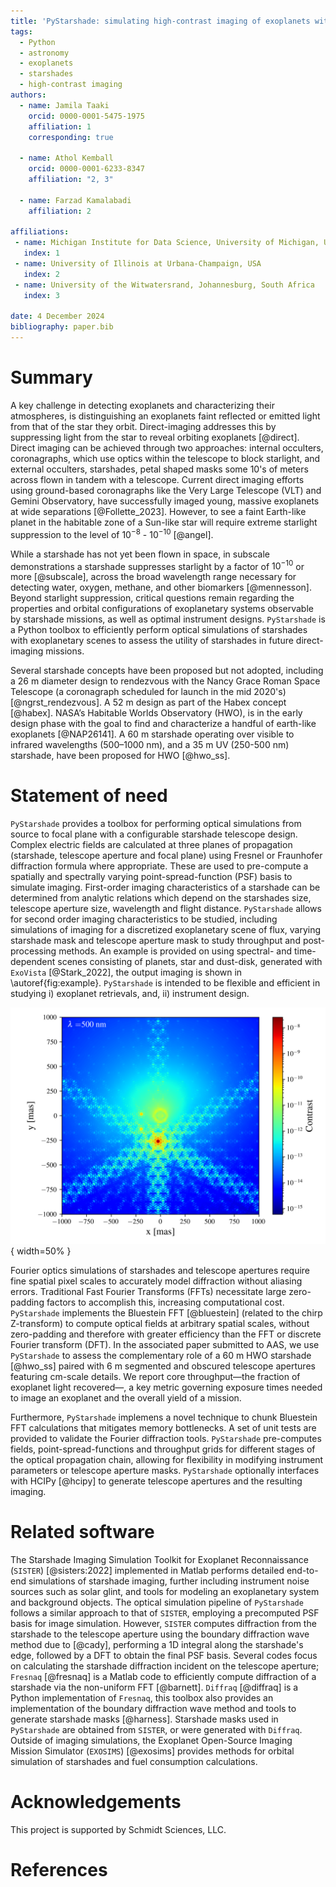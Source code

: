 ```yaml
---
title: 'PyStarshade: simulating high-contrast imaging of exoplanets with starshades'
tags:
  - Python
  - astronomy
  - exoplanets
  - starshades
  - high-contrast imaging
authors:
  - name: Jamila Taaki
    orcid: 0000-0001-5475-1975
    affiliation: 1
    corresponding: true

  - name: Athol Kemball
    orcid: 0000-0001-6233-8347
    affiliation: "2, 3"

  - name: Farzad Kamalabadi
    affiliation: 2

affiliations:
 - name: Michigan Institute for Data Science, University of Michigan, USA
   index: 1
 - name: University of Illinois at Urbana-Champaign, USA
   index: 2
 - name: University of the Witwatersrand, Johannesburg, South Africa
   index: 3

date: 4 December 2024
bibliography: paper.bib
---
```


# Summary

A key challenge in detecting exoplanets and characterizing their atmospheres, is distinguishing an exoplanets faint reflected or emitted light from that of the star they orbit. Direct-imaging addresses this by suppressing light from the star to reveal orbiting exoplanets [@direct]. Direct imaging can be achieved through two approaches: internal occulters, coronagraphs, which use optics within the telescope to block starlight, and external occulters, starshades, petal shaped masks some 10's of meters across flown in tandem with a telescope. Current direct imaging efforts using ground-based coronagraphs like the Very Large Telescope (VLT) and Gemini Observatory, have successfully imaged young, massive exoplanets at wide separations [@Follette_2023]. However, to see a faint Earth-like planet in the habitable zone of a Sun-like star will require extreme starlight suppression to the level of $10^{-8}$ - $10^{-10}$ [@angel]. 

While a starshade has not yet been flown in space, in subscale demonstrations a starshade suppresses starlight by a factor of $10^{-10}$ or more [@subscale], across the broad wavelength range necessary for detecting water, oxygen, methane, and other biomarkers [@mennesson]. Beyond starlight suppression, critical questions remain regarding the properties and orbital configurations of exoplanetary systems observable by starshade missions, as well as optimal instrument designs. `PyStarshade` is a Python toolbox to efficiently perform optical simulations of starshades with exoplanetary scenes to assess the utility of starshades in future direct-imaging missions.

Several starshade concepts have been proposed but not adopted, including a 26 m diameter design to rendezvous with the Nancy Grace Roman Space Telescope  (a coronagraph scheduled for launch in the mid 2020's) [@ngrst_rendezvous]. A 52 m design as part of the Habex concept [@habex]. NASA’s Habitable Worlds Observatory (HWO), is in the early design phase with the goal to find and characterize a handful of earth-like exoplanets [@NAP26141]. A 60 m starshade operating over visible to infrared wavelengths (500–1000 nm), and a 35 m UV (250-500 nm) starshade, have been proposed for HWO [@hwo_ss].

# Statement of need
`PyStarshade` provides a toolbox for performing optical simulations from source to focal plane with a configurable starshade telescope design. Complex electric fields are calculated at three planes of propagation (starshade, telescope aperture and focal plane) using Fresnel or Fraunhofer diffraction formula where appropriate. These are used to pre-compute a spatially and spectrally varying point-spread-function (PSF) basis to simulate imaging. First-order imaging characteristics of a starshade can be determined from analytic relations which depend on the starshades size, telescope aperture size, wavelength and flight distance. `PyStarshade` allows for second order imaging characteristics to be studied, including simulations of imaging for a discretized exoplanetary scene of flux, varying starshade mask and telescope aperture mask to study throughput and post-processing methods. An example is provided on using spectral- and time-dependent scenes consisting of planets, star and dust-disk, generated with `ExoVista` [@Stark_2022], the output imaging is shown in \autoref{fig:example}. `PyStarshade` is intended to be flexible and efficient in studying i) exoplanet retrievals, and, ii) instrument design.

![Simulated imaging of a synthetic exoscene (ExoVista) with three visible exoplanets at a wavelength of 500 nm. A 60 m starshade configuration and a 6 m segmented pupil was used for this example. \label{fig:example}](exo_scene.png){ width=50% }

Fourier optics simulations of starshades and telescope apertures require fine spatial pixel scales to accurately model diffraction without aliasing errors. Traditional Fast Fourier Transforms (FFTs) necessitate large zero-padding factors to accomplish this, increasing computational cost. `PyStarshade` implements the Bluestein FFT [@bluestein] (related to the chirp Z-transform) to compute optical fields at arbitrary spatial scales, without zero-padding and therefore with greater efficiency than the FFT or discrete Fourier transform (DFT). In the associated paper submitted to AAS, we use `PyStarshade` to assess the complementary role of a 60 m HWO starshade [@hwo_ss] paired with 6 m segmented and obscured telescope apertures featuring cm-scale details. We report core throughput—the fraction of exoplanet light recovered—, a key metric governing exposure times needed to image an exoplanet and the overall yield of a mission.

Furthermore, `PyStarshade` implemens a novel technique to chunk Bluestein FFT calculations that mitigates memory bottlenecks. A set of unit tests are provided to validate the Fourier diffraction tools. `PyStarshade` pre-computes fields, point-spread-functions and throughput grids for different stages of the optical propagation chain, allowing for flexibility in modifying instrument parameters or telescope aperture masks. `PyStarshade` optionally interfaces with HCIPy [@hcipy] to generate telescope apertures and the resulting imaging. 

# Related software
The Starshade Imaging Simulation Toolkit for Exoplanet Reconnaissance (`SISTER`) [@sisters:2022] implemented in Matlab performs detailed end-to-end simulations of starshade imaging, further including instrument noise sources such as solar glint, and tools for modeling an exoplanetary system and background objects. The optical simulation pipeline of `PyStarshade` follows a similar approach to that of `SISTER`, employing a precomputed PSF basis for image simulation. However, `SISTER` computes diffraction from the starshade to the telescope aperture using the boundary diffraction wave method due to [@cady], performing a 1D integral along the starshade's edge, followed by a DFT to obtain the final PSF basis. Several codes focus on calculating the starshade diffraction incident on the telescope aperture; `Fresnaq` [@fresnaq] is a Matlab code to efficiently compute diffraction of a starshade via the non-uniform FFT [@barnett]. `Diffraq` [@diffraq] is a Python implementation of `Fresnaq`, this toolbox also provides an implementation of the boundary diffraction wave method and tools to generate starshade masks [@harness]. Starshade masks used in `PyStarshade` are obtained from `SISTER`, or were generated with `Diffraq`. Outside of imaging simulations, the Exoplanet Open-Source Imaging Mission Simulator (`EXOSIMS`) [@exosims] provides methods for orbital simulation of starshades and fuel consumption calculations.

# Acknowledgements

This project is supported by Schmidt Sciences, LLC.

# References
